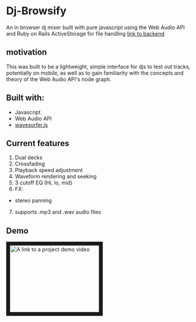 # Dj-Browsify

An in browser dj mixer built with pure javascript using the Web Audio API and Ruby on Rails ActiveStorage for file handling [link to backend](https://github.com/justrmarks/dj-browsify-backend)

## motivation

This was built to be a lightweight, simple interface for djs to test out tracks, potentially on mobile, as well as to gain familiarity with the concepts and theory of the Web Audio API's node graph. 

## Built with: 
* Javascript 
* Web Audio API
* [wavesurfer.js](https://wavesurfer-js.org/)

## Current features

1. Dual decks
2. Crossfading
3. Playback speed adjustment
4. Waveform rendering and seeking
5. 3 cutoff EQ (Hi, lo, mid)
6. FX: 
  * stereo panning
7. supports .mp3 and .wav audio files

## Demo

<a href="http://www.youtube.com/watch?feature=player_embedded&v=A9kUbX3ZNeU
" target="_blank"><img src="http://img.youtube.com/vi/A9kUbX3ZNeU/0.jpg" 
alt="A link to a project demo video" width="240" height="180" border="10" /></a>
